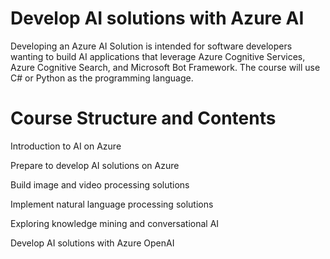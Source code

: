 # Develop AI solutions with Azure AI
Developing an Azure AI Solution is intended for software developers wanting to build AI applications that leverage Azure Cognitive Services, Azure Cognitive Search, and Microsoft Bot Framework. The course will use C# or Python as the programming language. 

# Course Structure and Contents
Introduction to AI on Azure

Prepare to develop AI solutions on Azure

Build image and video processing solutions

Implement natural language processing solutions

Exploring knowledge mining and conversational AI

Develop AI solutions with Azure OpenAI

